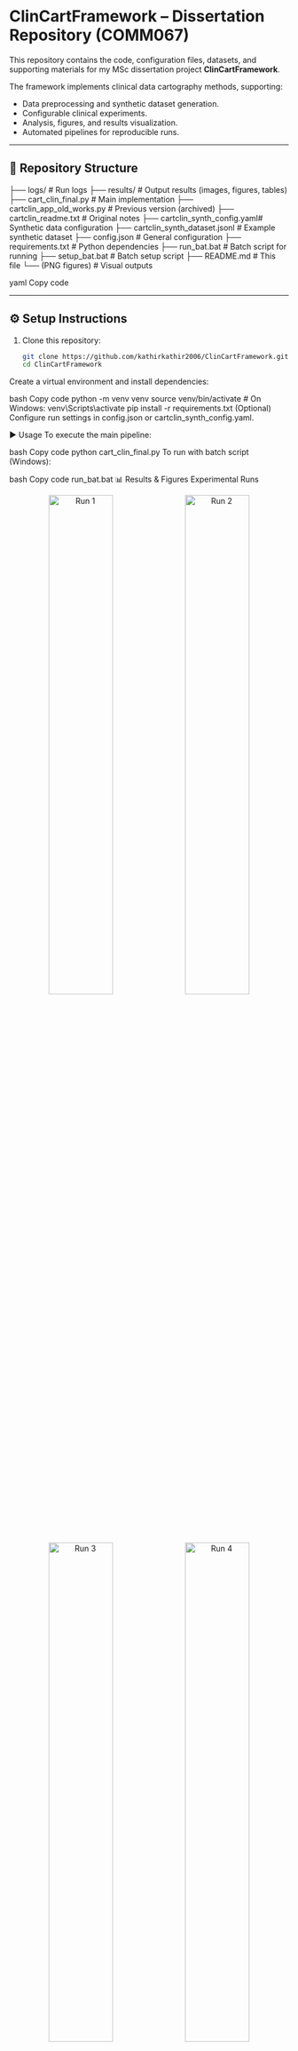 # ClinCartFramework – Dissertation Repository (COMM067)

This repository contains the code, configuration files, datasets, and supporting materials for my MSc dissertation project **ClinCartFramework**.  

The framework implements clinical data cartography methods, supporting:
- Data preprocessing and synthetic dataset generation.
- Configurable clinical experiments.
- Analysis, figures, and results visualization.
- Automated pipelines for reproducible runs.

---

## 📂 Repository Structure

├── logs/ # Run logs
├── results/ # Output results (images, figures, tables)
├── cart_clin_final.py # Main implementation
├── cartclin_app_old_works.py # Previous version (archived)
├── cartclin_readme.txt # Original notes
├── cartclin_synth_config.yaml# Synthetic data configuration
├── cartclin_synth_dataset.jsonl # Example synthetic dataset
├── config.json # General configuration
├── requirements.txt # Python dependencies
├── run_bat.bat # Batch script for running
├── setup_bat.bat # Batch setup script
├── README.md # This file
└── (PNG figures) # Visual outputs

yaml
Copy code

---

## ⚙️ Setup Instructions

1. Clone this repository:
   ```bash
   git clone https://github.com/kathirkathir2006/ClinCartFramework.git
   cd ClinCartFramework
Create a virtual environment and install dependencies:

bash
Copy code
python -m venv venv
source venv/bin/activate   # On Windows: venv\Scripts\activate
pip install -r requirements.txt
(Optional) Configure run settings in config.json or cartclin_synth_config.yaml.

▶️ Usage
To execute the main pipeline:

bash
Copy code
python cart_clin_final.py
To run with batch script (Windows):

bash
Copy code
run_bat.bat
📊 Results & Figures
Experimental Runs
<p align="center"> <img src="file1.png" alt="Run 1" width="48%"> <img src="file2.png" alt="Run 2" width="48%"> </p> <p align="center"> <img src="file3.png" alt="Run 3" width="48%"> <img src="file4.png" alt="Run 4" width="48%"> </p>
Project Timeline
<p align="center"> <img src="timeline_cartclin.png" alt="Project timeline" width="80%"> </p>
🧪 Configuration
cartclin_synth_config.yaml – Controls synthetic dataset generation.

cartclin_synth_dataset.jsonl – Pre-generated dataset.

config.json – General runtime configuration.

Adjust parameters in YAML/JSON files for new experiments.

📄 References
This dissertation follows IEEE citation style.
A corrected reference list (aligned with in-text citation numbers) is included in the submission files.

🙏 Acknowledgements
Supervised by Prof. Ala Marshan and Dr. Catalin.

Conducted as part of COMM067 Dissertation Module.

Special thanks to the academic staff and peers for feedback and support.

📌 Notes
The results (analysis, figures, tables) are unchanged between versions.

Only the reference list and in-text citation mapping have been corrected.

For details, see the included change log in the submitted files.
